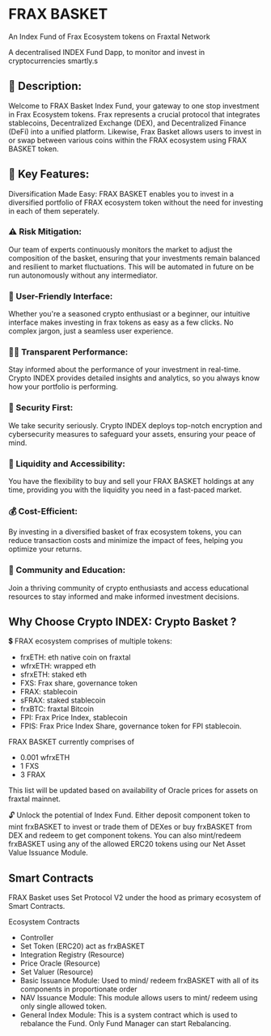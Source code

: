# FRAX BASKET

An Index Fund of Frax Ecosystem tokens on Fraxtal Network

A decentralised INDEX Fund Dapp, to monitor and invest in cryptocurrencies smartly.s

<!-- 🍎 [DEMO APP](https://crypto-index-wine.vercel.app/)

🎞 [DEMO VIDEO](https://youtu.be/zURbqoXQcr0) -->

## 📝 Description:

Welcome to FRAX Basket Index Fund, your gateway to one stop investment in Frax Ecosystem tokens. Frax represents a crucial protocol that integrates stablecoins, Decentralized Exchange (DEX), and Decentralized Finance (DeFi) into a unified platform. Likewise, Frax Basket allows users to invest in or swap between various coins within the FRAX ecosystem using FRAX BASKET token.

## 🔑 Key Features:

Diversification Made Easy: FRAX BASKET enables you to invest in a diversified portfolio of FRAX ecosystem token without the need for investing in each of them seperately.

### ⚠️ Risk Mitigation:

Our team of experts continuously monitors the market to adjust the composition of the basket, ensuring that your investments remain balanced and resilient to market fluctuations. This will be automated in future on be run autonomously without any intermediator.

### 🤝 User-Friendly Interface:

Whether you're a seasoned crypto enthusiast or a beginner, our intuitive interface makes investing in frax tokens as easy as a few clicks. No complex jargon, just a seamless user experience.

### 🕵️‍♀️ Transparent Performance:

Stay informed about the performance of your investment in real-time. Crypto INDEX provides detailed insights and analytics, so you always know how your portfolio is performing.

### 🔐 Security First:

We take security seriously. Crypto INDEX deploys top-notch encryption and cybersecurity measures to safeguard your assets, ensuring your peace of mind.

### 🌊 Liquidity and Accessibility:

You have the flexibility to buy and sell your FRAX BASKET holdings at any time, providing you with the liquidity you need in a fast-paced market.

### 💰 Cost-Efficient:

By investing in a diversified basket of frax ecosystem tokens, you can reduce transaction costs and minimize the impact of fees, helping you optimize your returns.

### 📕 Community and Education:

Join a thriving community of crypto enthusiasts and access educational resources to stay informed and make informed investment decisions.

## Why Choose Crypto INDEX: Crypto Basket ?

💲 FRAX ecosystem comprises of multiple tokens:

- frxETH: eth native coin on fraxtal
- wfrxETH: wrapped eth
- sfrxETH: staked eth
- FXS: Frax share, governance token
- FRAX: stablecoin
- sFRAX: staked stablecoin
- frxBTC: fraxtal Bitcoin
- FPI: Frax Price Index, stablecoin
- FPIS: Frax Price Index Share, governance token for FPI stablecoin.

FRAX BASKET currently comprises of

- 0.001 wfrxETH
- 1 FXS
- 3 FRAX

This list will be updated based on availability of Oracle prices for assets on fraxtal mainnet.

🔓 Unlock the potential of Index Fund. Either deposit component token to mint frxBASKET to invest or trade them of DEXes or buy frxBASKET from DEX and redeem to get component tokens. You can also mint/redeem frxBASKET using any of the allowed ERC20 tokens using our Net Asset Value Issuance Module.

## Smart Contracts

FRAX Basket uses Set Protocol V2 under the hood as primary ecosystem of Smart Contracts.

Ecosystem Contracts

- Controller
- Set Token (ERC20) act as frxBASKET
- Integration Registry (Resource)
- Price Oracle (Resource)
- Set Valuer (Resource)
- Basic Issuance Module: Used to mind/ redeem frxBASKET with all of its components in proportionate order
- NAV Issuance Module: This module allows users to mint/ redeem using only single allowed token.
- General Index Module: This is a system contract which is used to rebalance the Fund. Only Fund Manager can start Rebalancing.
